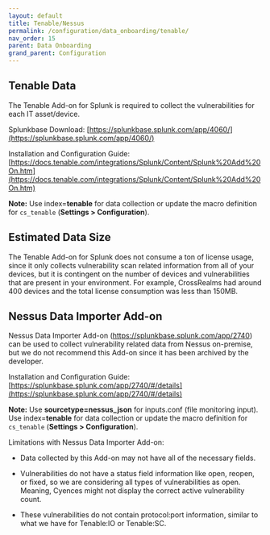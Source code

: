 ```yaml
---
layout: default
title: Tenable/Nessus
permalink: /configuration/data_onboarding/tenable/
nav_order: 15
parent: Data Onboarding
grand_parent: Configuration
---
```



## **Tenable Data**

The Tenable Add-on for Splunk is required to collect the vulnerabilities for each IT asset/device. 

Splunkbase Download: 
[https://splunkbase.splunk.com/app/4060/](https://splunkbase.splunk.com/app/4060/) 

Installation and Configuration Guide: 
[https://docs.tenable.com/integrations/Splunk/Content/Splunk%20Add%20On.htm](https://docs.tenable.com/integrations/Splunk/Content/Splunk%20Add%20On.htm) 

**Note:** Use index=**tenable** for data collection or update the macro definition for `cs_tenable` (**Settings > Configuration**).

## Estimated Data Size

The Tenable Add-on for Splunk does not consume a ton of license usage, since it only collects vulnerability scan related information from all of your devices, but it is contingent on the number of devices and vulnerabilities that are present in your environment. For example, CrossRealms had around 400 devices and the total license consumption was less than 150MB. 

## Nessus Data Importer Add-on

Nessus Data Importer Add-on (https://splunkbase.splunk.com/app/2740) can be used to collect vulnerability related data from Nessus on-premise, but we do not recommend this Add-on since it has been archived by the developer. 

Installation and Configuration Guide: 
[https://splunkbase.splunk.com/app/2740/#/details](https://splunkbase.splunk.com/app/2740/#/details) 

**Note:** Use **sourcetype=nessus_json** for inputs.conf (file monitoring input). Use index=**tenable** for data collection or update the macro definition for `cs_tenable` (**Settings > Configuration**).

Limitations with Nessus Data Importer Add-on: 
* Data collected by this Add-on may not have all of the necessary fields. 

* Vulnerabilities do not have a status field information like open, reopen, or fixed, so we are considering all types of vulnerabilities as open. Meaning, Cyences might not display the correct active vulnerability count.  

* These vulnerabilities do not contain protocol:port information, similar to what we have for Tenable:IO or Tenable:SC.
